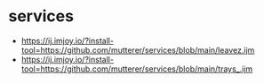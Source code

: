 # services
* https://ij.imjoy.io/?install-tool=https://github.com/mutterer/services/blob/main/leavez.ijm
* https://ij.imjoy.io/?install-tool=https://github.com/mutterer/services/blob/main/trays_.ijm
